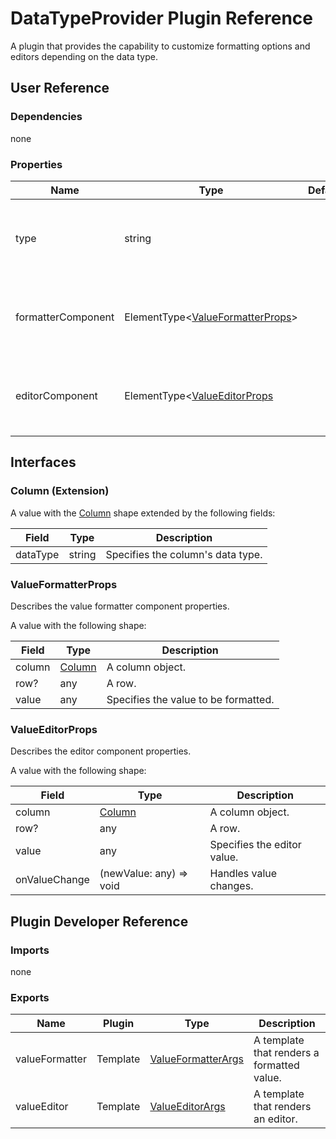 # DataTypeProvider Plugin Reference

A plugin that provides the capability to customize formatting options and editors depending on the data type.

## User Reference

### Dependencies

none

### Properties

Name | Type | Default | Description
-----|------|---------|------------
type | string | | Specifies the data type to which the templates are applied.
formatterComponent | ElementType&lt;[ValueFormatterProps](#valueformatterprops)&gt; | | A component that renders the formatted value.
editorComponent | ElementType&lt;[ValueEditorProps](#valueeditorprops) | | A component that renders a custom editor.

## Interfaces

### <a name="column"></a>Column (Extension)

A value with the [Column](grid.md#column) shape extended by the following fields:

Field | Type | Description
------|------|------------
dataType | string | Specifies the column's data type.

### ValueFormatterProps

Describes the value formatter component properties.

A value with the following shape:

Field | Type | Description
------|------|------------
column | [Column](#column) | A column object.
row? | any | A row.
value | any | Specifies the value to be formatted.

### ValueEditorProps

Describes the editor component properties.

A value with the following shape:

Field | Type | Description
------|------|------------
column | [Column](#column) | A column object.
row? | any | A row.
value | any | Specifies the editor value.
onValueChange | (newValue: any) => void | Handles value changes.

## Plugin Developer Reference

### Imports

none

### Exports

Name | Plugin | Type | Description
-----|--------|------|------------
valueFormatter | Template | [ValueFormatterArgs](#value-formatter-args) | A template that renders a formatted value.
valueEditor | Template | [ValueEditorArgs](#value-editor-args) | A template that renders an editor.
